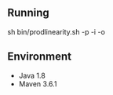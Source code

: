 ## Running

sh bin/prodlinearity.sh -p <PreBuildDays> -i <InputFile> -o <OutputFile>


## Environment
* Java 1.8
* Maven 3.6.1
